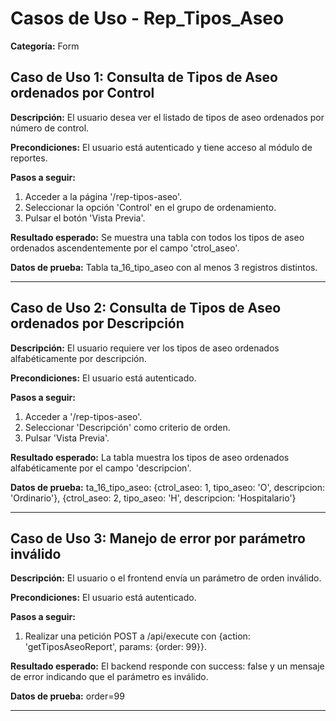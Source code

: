 # Casos de Uso - Rep_Tipos_Aseo

**Categoría:** Form

## Caso de Uso 1: Consulta de Tipos de Aseo ordenados por Control

**Descripción:** El usuario desea ver el listado de tipos de aseo ordenados por número de control.

**Precondiciones:**
El usuario está autenticado y tiene acceso al módulo de reportes.

**Pasos a seguir:**
1. Acceder a la página '/rep-tipos-aseo'.
2. Seleccionar la opción 'Control' en el grupo de ordenamiento.
3. Pulsar el botón 'Vista Previa'.

**Resultado esperado:**
Se muestra una tabla con todos los tipos de aseo ordenados ascendentemente por el campo 'ctrol_aseo'.

**Datos de prueba:**
Tabla ta_16_tipo_aseo con al menos 3 registros distintos.

---

## Caso de Uso 2: Consulta de Tipos de Aseo ordenados por Descripción

**Descripción:** El usuario requiere ver los tipos de aseo ordenados alfabéticamente por descripción.

**Precondiciones:**
El usuario está autenticado.

**Pasos a seguir:**
1. Acceder a '/rep-tipos-aseo'.
2. Seleccionar 'Descripción' como criterio de orden.
3. Pulsar 'Vista Previa'.

**Resultado esperado:**
La tabla muestra los tipos de aseo ordenados alfabéticamente por el campo 'descripcion'.

**Datos de prueba:**
ta_16_tipo_aseo: {ctrol_aseo: 1, tipo_aseo: 'O', descripcion: 'Ordinario'}, {ctrol_aseo: 2, tipo_aseo: 'H', descripcion: 'Hospitalario'}

---

## Caso de Uso 3: Manejo de error por parámetro inválido

**Descripción:** El usuario o el frontend envía un parámetro de orden inválido.

**Precondiciones:**
El usuario está autenticado.

**Pasos a seguir:**
1. Realizar una petición POST a /api/execute con {action: 'getTiposAseoReport', params: {order: 99}}.

**Resultado esperado:**
El backend responde con success: false y un mensaje de error indicando que el parámetro es inválido.

**Datos de prueba:**
order=99

---

